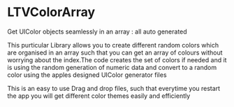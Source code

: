 LTVColorArray
=============

Get UIColor objects seamlessly in an array : all auto generated 

This purticular Library allows you to create different random colors which are organised in an array such that 
you can get an array of colours without worrying about the index.The code creates the set of colors if needed 
and it is using the random generation of numeric data and convert to a random color using the apples designed 
UIColor generator files

This is an easy to use Drag and drop files, such that everytime you restart the app you will get 
different color themes easily and efficiently
